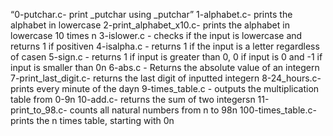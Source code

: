 “0-putchar.c- print _putchar using _putchar”
1-alphabet.c- prints the alphabet in lowercase
2-print_alphabet_x10.c- prints the alphabet in lowercase 10 times n
3-islower.c - checks if the input is lowercase and returns 1 if positiven
4-isalpha.c - returns 1 if the input is a letter regardless of casen
5-sign.c - returns 1 if input is greater than 0, 0 if input is 0 and -1 if input is smaller than 0n
6-abs.c - Returns the absolute value of an integern
7-print_last_digit.c- returns the last digit of inputted integern
8-24_hours.c- prints every minute of the dayn
9-times_table.c - outputs the multiplication table from 0-9n
10-add.c- returns the sum of two integersn
11-print_to_98.c- counts all natural numbers from n to 98n
100-times_table.c- prints the n times table, starting with 0n
